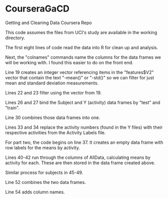 CourseraGaCD
============

Getting and Cleaning Data Coursera Repo

This code assumes the files from UCI's study are available in the working directory.

The first eight lines of code read the data into R for clean up and analysis.

Next, the "colnames" commands name the columns for the data frames we will be working with. I found this easier to do on the front end.

Line 19 creates an integer vector referencing items in the "features$V2" vector that contain the text "-mean()" or "-std()" so we can filter for just mean and standard deviation measurements.

Lines 22 and 23 filter using the vector from 19.

Lines 26 and 27 bind the Subject and Y (activity) data frames by "test" and "train".

Line 30 combines those data frames into one.

Lines 33 and 34 replace the activity numbers (found in the Y files) with their respective activities from the Activity Labels file.

For part two, the code begins on line 37. It creates an empty data frame with row labels for the means by activity.

Lines 40-42 run through the columns of AllData, calculating means by activity for each. These are then stored in the data frame created above.

Similar process for subjects in 45-49.

Line 52 combines the two data frames.

Line 54 adds column names.